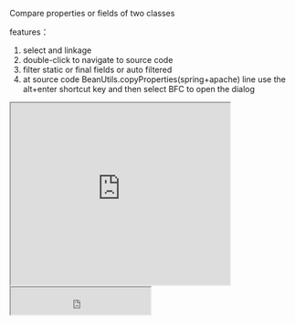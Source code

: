 Compare properties or fields of two classes

features：

1. select and linkage
2. double-click to navigate to source code
3. filter static or final fields or auto filtered
4. at source code BeanUtils.copyProperties(spring+apache) line use the alt+enter shortcut key and then select BFC to
   open the dialog

<iframe width="384px" height="319px" src="https://plugins.jetbrains.com/embeddable/card/21328"></iframe>
<iframe width="245px" height="48px" src="https://plugins.jetbrains.com/embeddable/install/21328"></iframe>
